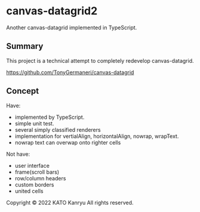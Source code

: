 # canvas-datagrid2
Another canvas-datagrid implemented in TypeScript.

## Summary
This project is a technical attempt to completely redevelop canvas-datagrid.

https://github.com/TonyGermaneri/canvas-datagrid

## Concept

Have:

- implemented by TypeScript.
- simple unit test.
- several simply classified renderers
- implementation for vertialAlign, horizontalAlign, nowrap, wrapText.
- nowrap text can overwap onto righter cells

Not have:

- user interface
- frame(scroll bars)
- row/column headers
- custom borders
- united cells

Copyright © 2022 KATO Kanryu All rights reserved.

